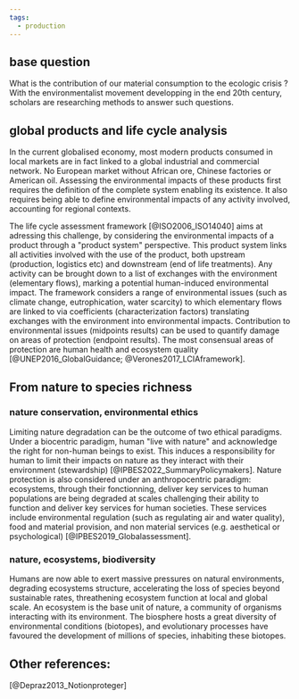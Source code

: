 ```yaml
---
tags:
  - production
---
```

## base question
What is the contribution of our material consumption to the ecologic crisis ? With the environmentalist movement developping in the end 20th century, scholars are researching methods to answer such questions. 
## global products and life cycle analysis
In the current globalised economy, most modern products consumed in local markets are in fact linked to a global industrial and commercial network. No European market without African ore, Chinese factories or American oil. Assessing the environmental impacts of these products first requires the definition of the complete system enabling its existence. It also requires being able to define environmental impacts of any activity involved, accounting for regional contexts. 

The life cycle assessment framework [@ISO2006_ISO14040] aims at adressing this challenge, by considering the environmental impacts of a product through a "product system" perspective. This product system links all activities involved with the use of the product, both upstream (production, logistics etc) and downstream (end of life treatments). Any activity can be brought down to a list of exchanges with the environment (elementary flows), marking a potential human-induced environmental impact. The framework considers a range of environmental issues (such as climate change, eutrophication, water scarcity) to which elementary flows are linked to via coefficients (characterization factors) translating exchanges with the environment into environmental impacts.  Contribution to environmental issues (midpoints results) can be used to quantify damage on areas of protection (endpoint results). The most consensual areas of protection are human health and ecosystem quality [@UNEP2016_GlobalGuidance; @Verones2017_LCIAframework].
## From nature to species richness
### nature conservation, environmental ethics
Limiting nature degradation can be the outcome of two ethical paradigms.
Under a biocentric paradigm, human "live with nature" and acknowledge the right for non-human beings to exist. This induces a responsibility for human to limit their impacts on nature as they interact with their environment (stewardship) [@IPBES2022_SummaryPolicymakers].
Nature protection is also considered under an anthropocentric paradigm: ecosystems, through their fonctionning, deliver key services to human populations are being degraded at scales challenging their ability to function and deliver key services for human societies. These services include environmental regulation (such as regulating air and water quality), food and material provision, and non material services (e.g. aesthetical or psychological) [@IPBES2019_Globalassessment].
### nature, ecosystems, biodiversity
Humans are now able to exert massive pressures on natural environments, degrading ecosystems structure, accelerating the loss of species beyond sustainable rates, threathening ecosystem function at local and global scale.
An ecosystem is the base unit of nature, a community of organisms interacting with its environment. The biosphere hosts a great diversity of environmental conditions (biotopes), and evolutionary processes have favoured the development of millions of species, inhabiting these biotopes.

## Other references:
[@Depraz2013_Notionproteger]
